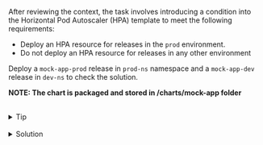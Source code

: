 After reviewing the context, the task involves introducing a condition into the Horizontal Pod Autoscaler (HPA) template to meet the following requirements:

- Deploy an HPA resource for releases in the `prod` environment.
- Do not deploy an HPA resource for releases in any other environment

Deploy a `mock-app-prod` release in `prod-ns` namespace and a `mock-app-dev` release in `dev-ns` to check the solution.

**NOTE: The chart is packaged and stored in /charts/mock-app folder**

<br>
<details><summary>Tip</summary>
<br>

You can use the value "environment" as the parameter for the condition.
The environment parameter will be provided during the installation of the release.


</details>


<br>
<details><summary>Solution</summary>
<br>

Update hpa.yaml template by adding the condition

```
{{- if eq .Values.environment "prod" }}
apiVersion: autoscaling/v2
kind: HorizontalPodAutoscaler
.
.
.
{{- end }}
```

Deploy
```plain
helm -n prod-ns upgrade --install mock-app-prod /charts/mock-app/. --set environment=prod
```{{exec}}

```plain
helm -n dev-ns upgrade --install mock-app-dev /charts/mock-app/. --set environment=dev
```{{exec}}

</details>

